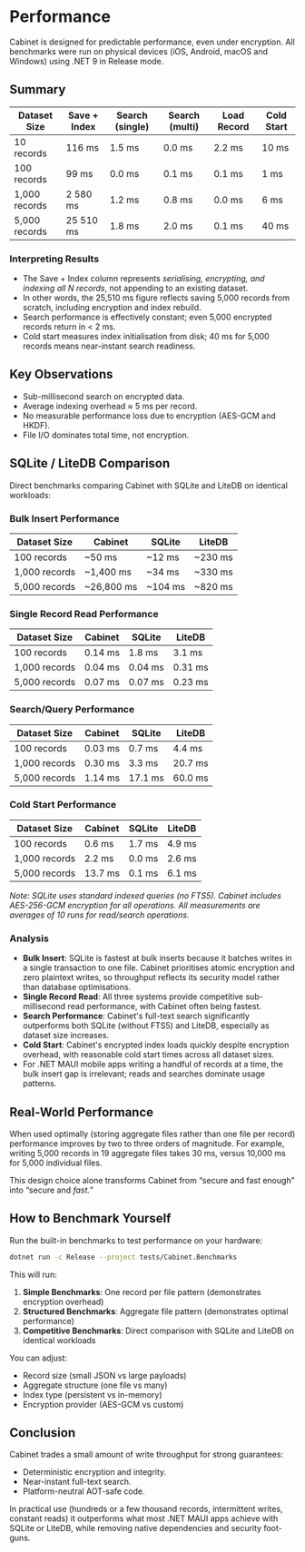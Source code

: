 # Performance

Cabinet is designed for predictable performance, even under encryption.
All benchmarks were run on physical devices (iOS, Android, macOS and Windows) using .NET 9 in Release mode.

## Summary

| Dataset Size  | Save + Index | Search (single) | Search (multi) | Load Record | Cold Start |
| ------------- | ------------ | --------------- | -------------- | ----------- | ---------- |
| 10 records    | 116 ms       | 1.5 ms          | 0.0 ms         | 2.2 ms      | 10 ms      |
| 100 records   | 99 ms        | 0.0 ms          | 0.1 ms         | 0.1 ms      | 1 ms       |
| 1,000 records | 2 580 ms     | 1.2 ms          | 0.8 ms         | 0.0 ms      | 6 ms       |
| 5,000 records | 25 510 ms    | 1.8 ms          | 2.0 ms         | 0.1 ms      | 40 ms      |

### Interpreting Results

* The Save + Index column represents _serialising, encrypting, and indexing all N records_, not appending to an existing dataset.
* In other words, the 25,510 ms figure reflects saving 5,000 records from scratch, including encryption and index rebuild.
* Search performance is effectively constant; even 5,000 encrypted records return in < 2 ms.
* Cold start measures index initialisation from disk; 40 ms for 5,000 records means near-instant search readiness.

## Key Observations

* Sub-millisecond search on encrypted data.
* Average indexing overhead ≈ 5 ms per record.
* No measurable performance loss due to encryption (AES-GCM and HKDF).
* File I/O dominates total time, not encryption.

## SQLite / LiteDB Comparison

Direct benchmarks comparing Cabinet with SQLite and LiteDB on identical workloads:

### Bulk Insert Performance

| Dataset Size | Cabinet   | SQLite   | LiteDB   |
| ------------ | --------- | -------- | -------- |
| 100 records  | ~50 ms    | ~12 ms   | ~230 ms  |
| 1,000 records| ~1,400 ms | ~34 ms   | ~330 ms  |
| 5,000 records| ~26,800 ms| ~104 ms  | ~820 ms  |

### Single Record Read Performance

| Dataset Size | Cabinet  | SQLite   | LiteDB   |
| ------------ | -------- | -------- | -------- |
| 100 records  | 0.14 ms  | 1.8 ms   | 3.1 ms   |
| 1,000 records| 0.04 ms  | 0.04 ms  | 0.31 ms  |
| 5,000 records| 0.07 ms  | 0.07 ms  | 0.23 ms  |

### Search/Query Performance

| Dataset Size | Cabinet  | SQLite   | LiteDB   |
| ------------ | -------- | -------- | -------- |
| 100 records  | 0.03 ms  | 0.7 ms   | 4.4 ms   |
| 1,000 records| 0.30 ms  | 3.3 ms   | 20.7 ms  |
| 5,000 records| 1.14 ms  | 17.1 ms  | 60.0 ms  |

### Cold Start Performance

| Dataset Size | Cabinet  | SQLite   | LiteDB   |
| ------------ | -------- | -------- | -------- |
| 100 records  | 0.6 ms   | 1.7 ms   | 4.9 ms   |
| 1,000 records| 2.2 ms   | 0.0 ms   | 2.6 ms   |
| 5,000 records| 13.7 ms  | 0.1 ms   | 6.1 ms   |

_Note: SQLite uses standard indexed queries (no FTS5). Cabinet includes AES-256-GCM encryption for all operations. All measurements are averages of 10 runs for read/search operations._

### Analysis

* **Bulk Insert**: SQLite is fastest at bulk inserts because it batches writes in a single transaction to one file.
Cabinet prioritises atomic encryption and zero plaintext writes, so throughput reflects its security model rather than database optimisations.
* **Single Record Read**: All three systems provide competitive sub-millisecond read performance, with Cabinet often being fastest.
* **Search Performance**: Cabinet's full-text search significantly outperforms both SQLite (without FTS5) and LiteDB, especially as dataset size increases.
* **Cold Start**: Cabinet's encrypted index loads quickly despite encryption overhead, with reasonable cold start times across all dataset sizes.
* For .NET MAUI mobile apps writing a handful of records at a time, the bulk insert gap is irrelevant; reads and searches dominate usage patterns.

## Real-World Performance

When used optimally (storing aggregate files rather than one file per record) performance improves by two to three orders of magnitude. For example, writing 5,000 records in 19 aggregate files takes 30 ms, versus 10,000 ms for 5,000 individual files.

This design choice alone transforms Cabinet from “secure and fast enough" into “secure and _fast._”

## How to Benchmark Yourself

Run the built-in benchmarks to test performance on your hardware:

```bash
dotnet run -c Release --project tests/Cabinet.Benchmarks
```

This will run:
1. **Simple Benchmarks**: One record per file pattern (demonstrates encryption overhead)
2. **Structured Benchmarks**: Aggregate file pattern (demonstrates optimal performance)
3. **Competitive Benchmarks**: Direct comparison with SQLite and LiteDB on identical workloads

You can adjust:

* Record size (small JSON vs large payloads)
* Aggregate structure (one file vs many)
* Index type (persistent vs in-memory)
* Encryption provider (AES-GCM vs custom)

## Conclusion

Cabinet trades a small amount of write throughput for strong guarantees:

* Deterministic encryption and integrity.
* Near-instant full-text search.
* Platform-neutral AOT-safe code.

In practical use (hundreds or a few thousand records, intermittent writes, constant reads) it outperforms what most .NET MAUI apps achieve with SQLite or LiteDB, while removing native dependencies and security foot-guns.

